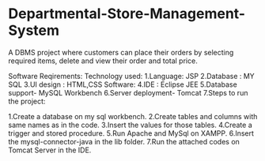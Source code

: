 # Departmental-Store-Management-System
A DBMS project where customers can place their orders by selecting required items, delete and view their order and total price.

Software Reqirements: 
Technology used:
1.Language: JSP
2.Database : MY SQL
3.UI design : HTML,CSS Software:
4.IDE : Eclipse JEE
5.Database support- MySQL Workbench
6.Server deployment- Tomcat
7.Steps to run the project:

1.Create a database on my sql workbench.
2.Create tables and columns with same names as in the code.
3.Insert the values for those tables.
4.Create a trigger and stored procedure.
5.Run Apache and MySql on XAMPP.
6.Insert the mysql-connector-java in the lib folder.
7.Run the attached codes on Tomcat Server in the IDE.

